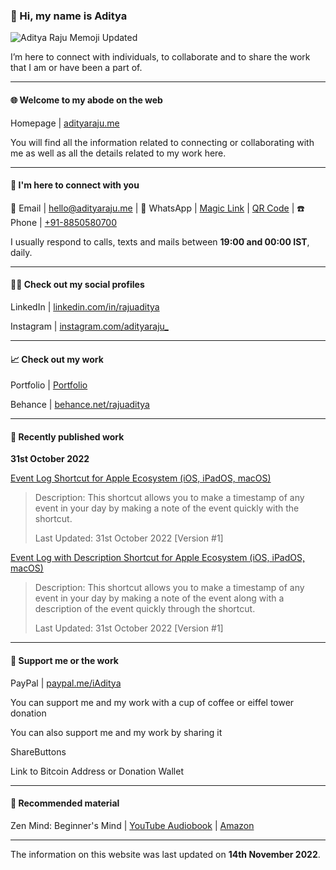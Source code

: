 ### 👤 Hi, my name is Aditya

![Aditya Raju Memoji Updated](https://user-images.githubusercontent.com/101379574/201690631-9ddb9bc8-6f0d-437d-a1dd-9e37338bb3ab.png)

I’m here to connect with individuals, to collaborate and to share the work that I am or have been a part of.

- - -

#### 🌐 Welcome to my abode on the web

Homepage | [adityaraju.me](adityaraju.me)

You will find all the information related to connecting or collaborating with me as well as all the details related to my work here.

- - -

#### 👥 I'm here to connect with you

📧 Email | [hello@adityaraju.me](mailto:hello@adityaraju.me) | 💬 WhatsApp | [Magic Link](https://wa.me/qr/NGPNCXQF276OL1) | [QR Code](https://user-images.githubusercontent.com/101379574/198308796-695b71e7-08aa-4238-b42e-75d166fa6dcc.jpeg) | ☎️ Phone | [+91-8850580700](tel:+918850580700)

I usually respond to calls, texts and mails between **19:00 and 00:00 IST**, daily.

- - -

#### 🧑‍💻 Check out my social profiles

LinkedIn | [linkedin.com/in/rajuaditya](https://www.linkedin.com/in/rajuaditya)

Instagram | [instagram.com/adityaraju_](https://www.instagram.com/adityaraju_)

- - - 

#### 📈 Check out my work

Portfolio | [Portfolio](#)

Behance | [behance.net/rajuaditya](https://www.behance.net/rajuaditya)

- - -

#### 📰 Recently published work

**31st October 2022**

[Event Log Shortcut for Apple Ecosystem (iOS, iPadOS, macOS)](https://www.icloud.com/shortcuts/4a3a3a0e7e294b03a3ae1d695ff4a5a0)

>Description: This shortcut allows you to make a timestamp of any event in your day by making a note of the event quickly with the shortcut.
>
>Last Updated: 31st October 2022 [Version #1]

[Event Log with Description Shortcut for Apple Ecosystem (iOS, iPadOS, macOS)](https://www.icloud.com/shortcuts/394c2d79aad445d8a09750b63cec5cc5)

>Description: This shortcut allows you to make a timestamp of any event in your day by making a note of the event along with a description of the event quickly through the shortcut.
>
>Last Updated: 31st October 2022 [Version #1]

- - - 

#### 💸 Support me or the work

PayPal | [paypal.me/iAditya](https://paypal.me/iAditya?country.x=IN&locale.x=en_GB)

You can support me and my work with a cup of coffee or eiffel tower donation

You can also support me and my work by sharing it

ShareButtons

Link to Bitcoin Address or Donation Wallet

- - -

#### 🧺 Recommended material

Zen Mind: Beginner's Mind | [YouTube Audiobook](https://www.youtube.com/watch?v=3vDfq1Yt5to) | [Amazon](https://amzn.eu/d/32QaPQl)

- - -

The information on this website was last updated on **14th November 2022**.
